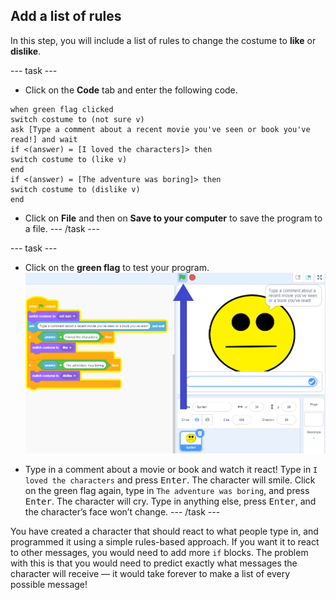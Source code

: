 ## Add a list of rules

In this step, you will include a list of rules to change the costume to **like** or **dislike**.

--- task ---
+ Click on the **Code** tab and enter the following code. 

```blocks3
when green flag clicked
switch costume to (not sure v)
ask [Type a comment about a recent movie you've seen or book you've read!] and wait
if <(answer) = [I loved the characters]> then
switch costume to (like v)
end
if <(answer) = [The adventure was boring]> then
switch costume to (dislike v)
end
```

+ Click on **File** and then on **Save to your computer** to save the program to a file.
--- /task ---

--- task ---

+ Click on the **green flag** to test your program. 
![Scratch interface just after green flag is clicked](images/test-rules-annotated.png)

+ Type in a comment about a movie or book and watch it react! Type in `I loved the characters` and press <kbd>Enter</kbd>. The character will smile. Click on the green flag again, type in `The adventure was boring`, and press <kbd>Enter</kbd>. The character will cry. Type in anything else, press <kbd>Enter</kbd>, and the character’s face won’t change.
--- /task ---

You have created a character that should react to what people type in, and programmed it using a simple rules-based approach.
If you want it to react to other messages, you would need to add more `if` blocks.
The problem with this is that you would need to predict exactly what messages the character will receive — it would take forever to make a list of every possible message!
